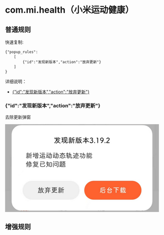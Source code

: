 # com.mi.health（小米运动健康）

## 普通规则

快速复制:
```
{"popup_rules":
    [
        {"id":"发现新版本","action":"放弃更新"}
    ]
}
```
详细说明：
- [{"id":"发现新版本","action":"放弃更新"}](#id发现新版本action放弃更新)

### {"id":"发现新版本","action":"放弃更新"}
去除更新弹窗

![](./assets/更新弹窗.jpg)


## 增强规则
